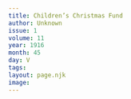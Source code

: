```yaml
---
title: Children’s Christmas Fund
author: Unknown
issue: 1
volume: 11
year: 1916
month: 45
day: V
tags:
layout: page.njk
image:
---
```





